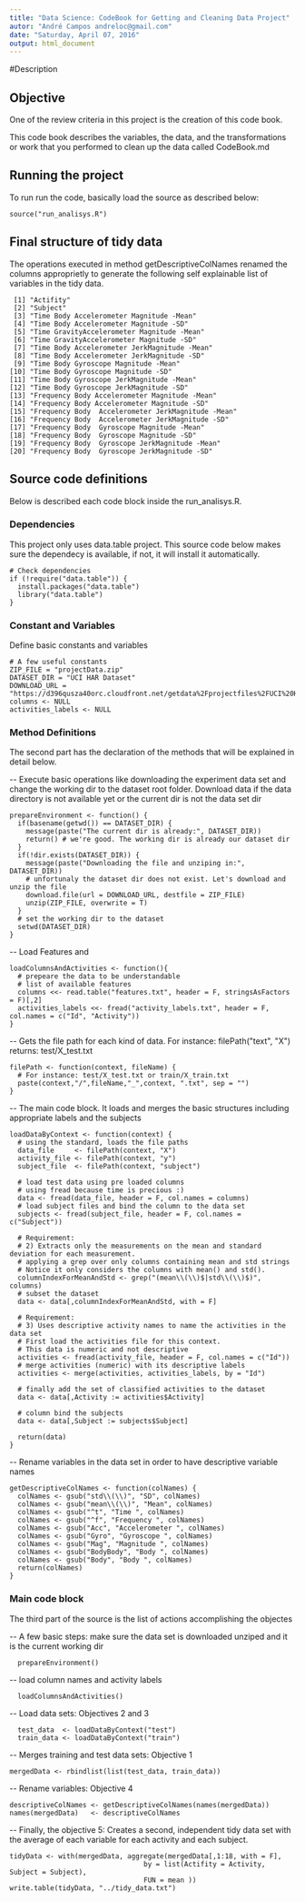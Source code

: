 ```yaml
---
title: "Data Science: CodeBook for Getting and Cleaning Data Project"
autor: "André Campos andreloc@gmail.com"
date: "Saturday, April 07, 2016"
output: html_document
---
```


#Description

## Objective 
 One of the review criteria in this project is the creation of this code book. 

 This code book describes the variables, the data, and the transformations or work that you performed to clean up the data called CodeBook.md

## Running the project  

To run run the code, basically load the source as described below: 

    source("run_analisys.R")
   
## Final structure of tidy data

The operations executed in method getDescriptiveColNames renamed the columns approprietly to generate the following self explainable list of variables in the tidy data. 

     [1] "Actifity"                                         
     [2] "Subject"                                          
     [3] "Time Body Accelerometer Magnitude -Mean"          
     [4] "Time Body Accelerometer Magnitude -SD"            
     [5] "Time GravityAccelerometer Magnitude -Mean"        
     [6] "Time GravityAccelerometer Magnitude -SD"          
     [7] "Time Body Accelerometer JerkMagnitude -Mean"      
     [8] "Time Body Accelerometer JerkMagnitude -SD"        
     [9] "Time Body Gyroscope Magnitude -Mean"              
    [10] "Time Body Gyroscope Magnitude -SD"                
    [11] "Time Body Gyroscope JerkMagnitude -Mean"          
    [12] "Time Body Gyroscope JerkMagnitude -SD"            
    [13] "Frequency Body Accelerometer Magnitude -Mean"     
    [14] "Frequency Body Accelerometer Magnitude -SD"       
    [15] "Frequency Body  Accelerometer JerkMagnitude -Mean"
    [16] "Frequency Body  Accelerometer JerkMagnitude -SD"  
    [17] "Frequency Body  Gyroscope Magnitude -Mean"        
    [18] "Frequency Body  Gyroscope Magnitude -SD"          
    [19] "Frequency Body  Gyroscope JerkMagnitude -Mean"    
    [20] "Frequency Body  Gyroscope JerkMagnitude -SD"      


## Source code definitions
Below is described each code block inside the run_analisys.R. 
 
### Dependencies

This project only uses data.table project. This source code below makes sure the dependecy is available, if not, it will install it automatically. 

    # Check dependencies
    if (!require("data.table")) {
      install.packages("data.table")
      library("data.table")
    }
    
### Constant and Variables
Define basic constants and variables 

    # A few useful constants
    ZIP_FILE = "projectData.zip"
    DATASET_DIR = "UCI HAR Dataset"
    DOWNLOAD_URL = "https://d396qusza40orc.cloudfront.net/getdata%2Fprojectfiles%2FUCI%20HAR%20Dataset.zip"
    columns <- NULL
    activities_labels <- NULL
    
### Method Definitions
The second part has the declaration of the methods that will be explained in detail below. 

-- Execute basic operations like downloading the experiment data set and change the working dir to the dataset root folder. Download data if the data directory is not available yet or the current dir is not the data set dir

    prepareEnvironment <- function() {
      if(basename(getwd()) == DATASET_DIR) {
        message(paste("The current dir is already:", DATASET_DIR))
        return() # we're good. The working dir is already our dataset dir
      }
      if(!dir.exists(DATASET_DIR)) {
        message(paste("Downloading the file and unziping in:", DATASET_DIR))
        # unfortunaly the dataset dir does not exist. Let's download and unzip the file
        download.file(url = DOWNLOAD_URL, destfile = ZIP_FILE)
        unzip(ZIP_FILE, overwrite = T) 
      } 
      # set the working dir to the dataset
      setwd(DATASET_DIR)
    }

-- Load Features and 

    loadColumnsAndActivities <- function(){
      # prepeare the data to be understandable
      # list of available features 
      columns <<- read.table("features.txt", header = F, stringsAsFactors = F)[,2]
      activities_labels <<- fread("activity_labels.txt", header = F, col.names = c("Id", "Activity"))
    }
    
-- Gets the file path for each kind of data. For instance: filePath("text", "X") returns: test/X_test.txt

    filePath <- function(context, fileName) {
      # For instance: test/X_test.txt or train/X_train.txt
      paste(context,"/",fileName,"_",context, ".txt", sep = "") 
    }

-- The main code block. It loads and merges the basic structures including appropriate labels and the subjects

    loadDataByContext <- function(context) {
      # using the standard, loads the file paths
      data_file     <- filePath(context, "X") 
      activity_file <- filePath(context, "y") 
      subject_file  <- filePath(context, "subject")
      
      # load test data using pre loaded columns
      # using fread because time is precious :) 
      data <- fread(data_file, header = F, col.names = columns)
      # load subject files and bind the column to the data set
      subjects <- fread(subject_file, header = F, col.names = c("Subject"))
      
      # Requirement: 
      # 2) Extracts only the measurements on the mean and standard deviation for each measurement.
      # applying a grep over only columns containing mean and std strings
      # Notice it only considers the columns with mean() and std(). 
      columnIndexForMeanAndStd <- grep("(mean\\(\\)$|std\\(\\)$)", columns)
      # subset the dataset
      data <- data[,columnIndexForMeanAndStd, with = F]
      
      # Requirement: 
      # 3) Uses descriptive activity names to name the activities in the data set
      # First load the activities file for this context. 
      # This data is numeric and not descriptive
      activities <- fread(activity_file, header = F, col.names = c("Id"))
      # merge activities (numeric) with its descriptive labels
      activities <- merge(activities, activities_labels, by = "Id")
      
      # finally add the set of classified activities to the dataset
      data <- data[,Activity := activities$Activity]
      
      # column bind the subjects
      data <- data[,Subject := subjects$Subject]
        
      return(data)
    }
    
-- Rename variables in the data set in order to have descriptive variable names

    getDescriptiveColNames <- function(colNames) {
      colNames <- gsub("std\\(\\)", "SD", colNames)
      colNames <- gsub("mean\\(\\)", "Mean", colNames)
      colNames <- gsub("^t", "Time ", colNames)
      colNames <- gsub("^f", "Frequency ", colNames)
      colNames <- gsub("Acc", "Accelerometer ", colNames)
      colNames <- gsub("Gyro", "Gyroscope ", colNames)
      colNames <- gsub("Mag", "Magnitude ", colNames)
      colNames <- gsub("BodyBody", "Body ", colNames) 
      colNames <- gsub("Body", "Body ", colNames) 
      return(colNames)
    }


### Main code block
The third part of the source is the list of actions accomplishing the objectes

-- A few basic steps: make sure the data set is downloaded unziped and it is the current working dir

      prepareEnvironment()
    
-- load column names and activity labels 

      loadColumnsAndActivities()
    
-- Load data sets: Objectives 2 and 3

      test_data  <- loadDataByContext("test")
      train_data <- loadDataByContext("train")
    
-- Merges training and test data sets: Objective 1

    mergedData <- rbindlist(list(test_data, train_data)) 
    
-- Rename variables: Objective 4 

    descriptiveColNames <- getDescriptiveColNames(names(mergedData))
    names(mergedData)   <- descriptiveColNames
    
-- Finally, the objective 5: Creates a second, independent tidy data set with the average of each variable for each activity and each subject.

    tidyData <- with(mergedData, aggregate(mergedData[,1:18, with = F], 
                                     by = list(Actifity = Activity, Subject = Subject), 
                                     FUN = mean ))
    write.table(tidyData, "../tidy_data.txt")

